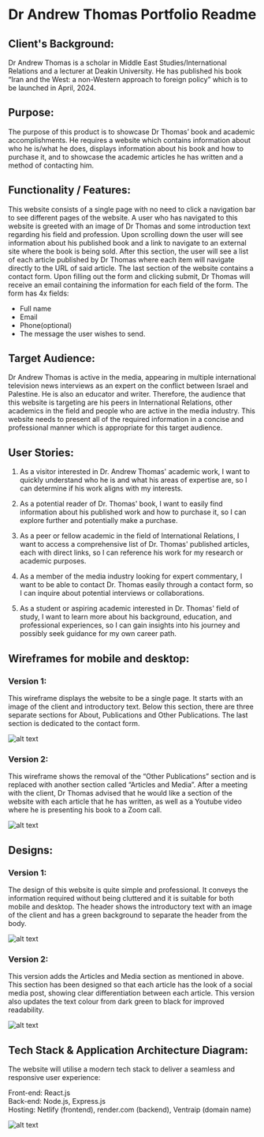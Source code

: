 # Dr Andrew Thomas Portfolio Readme

## Client's Background:
Dr Andrew Thomas is a scholar in Middle East Studies/International Relations and a
lecturer at Deakin University. He has published his book “Iran and the West: a non-Western approach to foreign policy” which is to be launched in April, 2024.

## Purpose:
The purpose of this product is to showcase Dr Thomas’ book and academic accomplishments. He requires a website which contains information about who he is/what he does, displays information about his book and how to purchase it, and to showcase the academic articles he has written and a method of contacting him.

## Functionality / Features:
This website consists of a single page with no need to click a navigation bar to see different pages of the website. A user who has navigated to this website is greeted with an image of Dr Thomas and some introduction text regarding his field and profession. Upon scrolling down the user will see information about his published book and a link to navigate to an external site where the book is being sold. After this section, the user will see a list of each article published by Dr Thomas where each item will navigate directly to the URL of said article. The last section of the website contains a contact form. Upon filling out the form and clicking submit, Dr Thomas will receive an email containing the information for each field of the form. The form has 4x fields: 

- Full name
- Email
- Phone(optional)
- The message the user wishes to send.

## Target Audience:
Dr Andrew Thomas is active in the media, appearing in multiple international television news interviews as an expert on the conflict between Israel and Palestine. He is also an educator and writer. Therefore, the audience that this website is targeting are his peers in International Relations, other academics in the field and people who are active in the media industry. This website needs to present all of the required information in a concise and professional manner which is appropriate for this target audience. 

## User Stories:

1. As a visitor interested in Dr. Andrew Thomas' academic work, I want to quickly understand who he is and what his areas of expertise are, so I can determine if his work aligns with my interests.

2. As a potential reader of Dr. Thomas' book, I want to easily find information about his published work and how to purchase it, so I can explore further and potentially make a purchase.

3. As a peer or fellow academic in the field of International Relations, I want to access a comprehensive list of Dr. Thomas' published articles, each with direct links, so I can reference his work for my research or academic purposes.

4. As a member of the media industry looking for expert commentary, I want to be able to contact Dr. Thomas easily through a contact form, so I can inquire about potential interviews or collaborations.

5. As a student or aspiring academic interested in Dr. Thomas' field of study, I want to learn more about his background, education, and professional experiences, so I can gain insights into his journey and possibly seek guidance for my own career path.

## Wireframes for mobile and desktop:

### Version 1:
This wireframe displays the website to be a single page. It starts with an image of the client and introductory text. Below this section, there are three separate sections for About, Publications and Other Publications. The last section is dedicated to the contact form.

![alt text](<src/Assets/Wireframes V1.png>)

### Version 2:
This wireframe shows the removal of the “Other Publications” section and is replaced with another section called “Articles and Media”. After a meeting with the client, Dr Thomas advised that he would like a section of the website with each article that he has written, as well as a Youtube video where he is presenting his book to a Zoom call.

![alt text](<src/Assets/Wireframes V2.png>)

## Designs:

### Version 1:
The design of this website is quite simple and professional. It conveys the information required without being cluttered and it is suitable for both mobile and desktop. The header shows the introductory text with an image of the client and has a green background to separate the header from the body.

![alt text](<src/Assets/Design V1.png>)

### Version 2:
This version adds the Articles and Media section as mentioned in above. This section has been designed so that each article has the look of a social media post, showing clear differentiation between each article. This version also updates the text colour from dark green to black for improved readability.

![alt text](<src/Assets/Design V2.png>)

## 

## Tech Stack & Application Architecture Diagram:
The website will utilise a modern tech stack to deliver a seamless and responsive user experience:

Front-end: React.js
<br>
Back-end: Node.js, Express.js
<br>
Hosting: Netlify (frontend), render.com (backend), Ventraip (domain name)

![alt text](<src/Assets/Architecture diagram.png>)